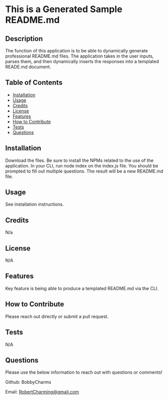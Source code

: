 # This is a Generated Sample README.md



## Description
The function of this application is to be able to dynamically generate professional README.md files. The application takes in the user inputs, parses them, and then dynamically inserts the responses into a templated READE.md document. 

## Table of Contents
- [Installation](#installation)
- [Usage](#usage)
- [Credits](#credits)
- [License](#license)
- [Features](#features)
- [How to Contribute](#how-to-contribute)
- [Tests](#tests)
- [Questions](#questions)

## Installation
Download the files. Be sure to install the NPMs related to the use of the application. In your CLI, run node index on the index.js file. You should be prompted to fill out multiple questions. The result will be a new README.md file.     

## Usage
See installation instructions. 

## Credits
N/a

## License
N/A

## Features
Key feature is being able to produce a templated README.md via the CLI. 

## How to Contribute
Please reach out directly or submit a pull request.    

## Tests
N/A

## Questions
Please use the below information to reach out with questions or comments! 

Github: BobbyCharms

Email: RobertCharming@gmail.com
